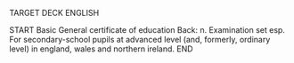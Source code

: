TARGET DECK
ENGLISH

START
Basic
General certificate of education
Back: n. Examination set esp. For secondary-school pupils at advanced level (and, formerly, ordinary level) in england, wales and northern ireland.
END

